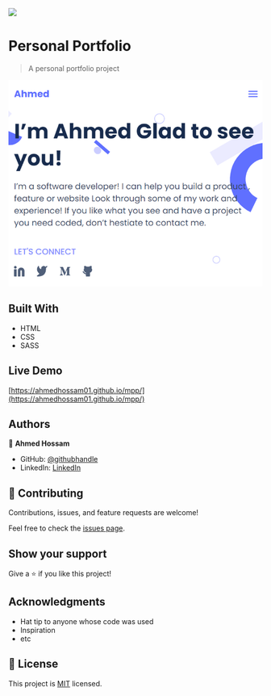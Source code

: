 ![](https://img.shields.io/badge/Microverse-blueviolet)

# Personal Portfolio

> A personal portfolio project

![screenshot](./project_screenshot.png)

## Built With

- HTML
- CSS
- SASS

## Live Demo
[https://ahmedhossam01.github.io/mpp/](https://ahmedhossam01.github.io/mpp/)

## Authors

👤 **Ahmed Hossam**

- GitHub: [@githubhandle](https://github.com/ahmedhossam01)
- LinkedIn: [LinkedIn](https://linkedin.com/in/ahmedhossam01)

## 🤝 Contributing

Contributions, issues, and feature requests are welcome!

Feel free to check the [issues page](../../issues/).

## Show your support

Give a ⭐️ if you like this project!

## Acknowledgments

- Hat tip to anyone whose code was used
- Inspiration
- etc

## 📝 License

This project is [MIT](./MIT.md) licensed.
